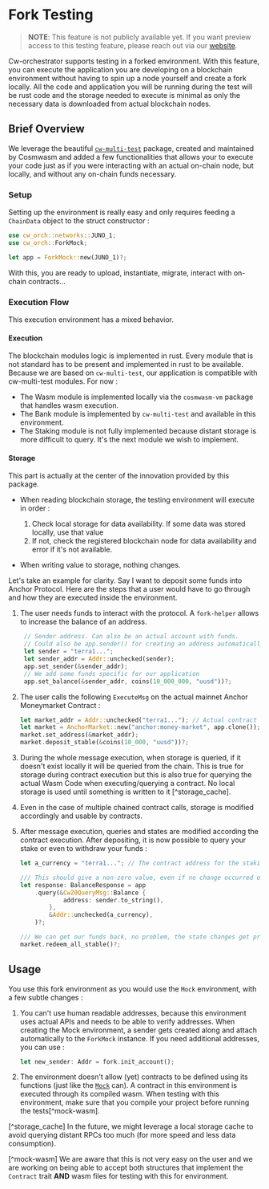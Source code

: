 # Fork Testing

> **NOTE**: This feature is not publicly available yet. If you want preview access to this testing feature, please reach out via our [website](https://abstract.money/).


Cw-orchestrator supports testing in a forked environment. With this feature, you can execute the application you are developing on a blockchain environment without having to spin up a node yourself and create a fork locally. All the code and application you will be running during the test will be rust code and the storage needed to execute is minimal as only the necessary data is downloaded from actual blockchain nodes. 


## Brief Overview

We leverage the beautiful [`cw-multi-test`](https://github.com/CosmWasm/cw-multi-test/) package, created and maintained by Cosmwasm and added a few functionalities that allows your to execute your code just as if you were interacting with an actual on-chain node, but locally, and without any on-chain funds necessary.

### Setup
Setting up the environment is really easy and only requires feeding a `ChainData` object to the struct constructor : 

```rust
use cw_orch::networks::JUNO_1;
use cw_orch::ForkMock;

let app = ForkMock::new(JUNO_1)?;
```

With this, you are ready to upload, instantiate, migrate, interact with on-chain contracts...

### Execution Flow

This execution environment has a mixed behavior.

#### Execution 
    
The blockchain modules logic is implemented in rust. Every module that is not standard has to be present and implemented in rust to be available. Because we are based on `cw-multi-test`, our application is compatible with cw-multi-test modules. For now :

- The Wasm module is implemented locally via the `cosmwasm-vm` package that handles wasm execution.
- The Bank module is implemented by `cw-multi-test` and available in this environment.
- The Staking module is not fully implemented because distant storage is more difficult to query. It's the next module we wish to implement. 

#### Storage

This part is actually at the center of the innovation provided by this package. 
- When reading blockchain storage, the testing environment will execute in order : 
  1. Check local storage for data availability. If some data was stored locally, use that value
  2. If not, check the registered blockchain node for data availability and error if it's not available. 

- When writing value to storage, nothing changes. 

Let's take an example for clarity. Say I want to deposit some funds into Anchor Protocol. Here are the steps that a user would have to go through and how they are executed inside the environment.


1. The user needs funds to interact with the protocol. A `fork-helper` allows to increase the balance of an address.
   ```rust
    // Sender address. Can also be an actual account with funds.
    // Could also be app.sender() for creating an address automatically.
    let sender = "terra1..."; 
    let sender_addr = Addr::unchecked(sender);
    app.set_sender(&sender_addr);
    // We add some funds specific for our application
    app.set_balance(&sender_addr, coins(10_000_000, "uusd"))?;
   ```

2. The user calls the following `ExecuteMsg` on the actual mainnet Anchor Moneymarket Contract :
    ```rust
    let market_addr = Addr::unchecked("terra1..."); // Actual contract address of the Anchor deployment.
    let market = AnchorMarket::new("anchor:money-market", app.clone());
    market.set_address(&market_addr);
    market.deposit_stable(&coins(10_000, "uusd"))?;
    ```
3. During the whole message execution, when storage is queried, if it doesn't exist locally it will be queried from the chain. This is true for storage during contract execution but this is also true for querying the actual Wasm Code when executing/querying a contract. No local storage is used until something is written to it [^storage_cache].
4. Even in the case of multiple chained contract calls, storage is modified accordingly and usable by contracts. 
5. After message execution, queries and states are modified according the contract execution. After depositing, it is now possible to query your stake or even to withdraw your funds : 
    ```rust
    let a_currency = "terra1..."; // The contract address for the staking receipt

    /// This should give a non-zero value, even if no change occurred on the actual mainnet state
    let response: BalanceResponse = app
        .query(&Cw20QueryMsg::Balance {
                address: sender.to_string(),
            },
            &Addr::unchecked(a_currency),
        )?;

    /// We can get our funds back, no problem, the state changes get propagated as well locally
    market.redeem_all_stable()?;
    ```

## Usage

You use this fork environment as you would use the `Mock` environment, with a few subtle changes : 
1. You can't use human readable addresses, because this environment uses actual APIs and needs to be able to verify addresses. When creating the Mock environment, a sender gets created along and attach automatically to the `ForkMock` instance. If you need additional addresses, you can use : 

    ```rust
    let new_sender: Addr = fork.init_account();
    ```
 2. The environment doesn't allow (yet) contracts to be defined using its functions (just like the [`Mock`](./cw-multi-test.md) can). A contract in this environment is executed through its compiled wasm. When testing with this environment, make sure that you compile your project before running the tests[^mock-wasm].



[^storage_cache] In the future, we might leverage a local storage cache to avoid querying distant RPCs too much (for more speed and less data consumption).

[^mock-wasm] We are aware that this is not very easy on the user and we are working on being able to accept both structures that implement the `Contract` trait **AND** wasm files for testing with this for environment. 